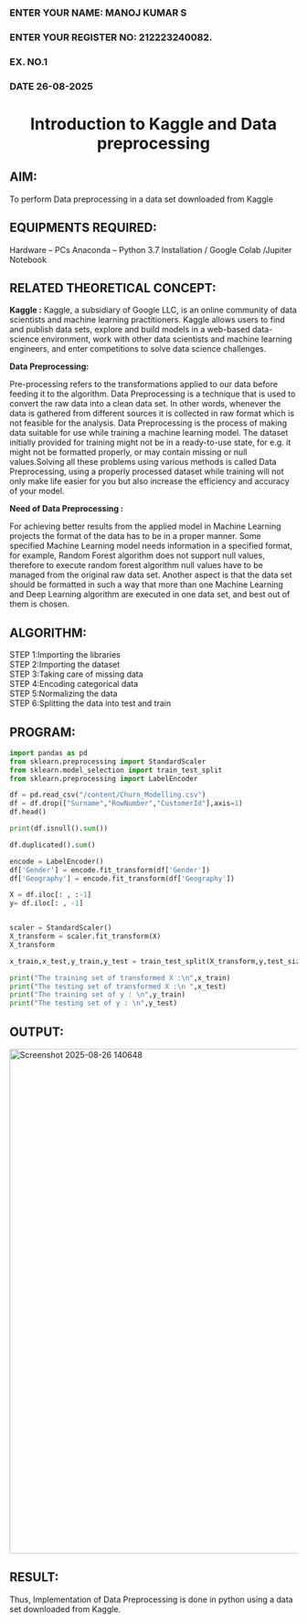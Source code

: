 <H3>ENTER YOUR NAME: MANOJ KUMAR S</H3>
<H3>ENTER YOUR REGISTER NO: 212223240082.</H3>
<H3>EX. NO.1</H3>
<H3>DATE 26-08-2025</H3>
<H1 ALIGN =CENTER> Introduction to Kaggle and Data preprocessing</H1>

## AIM:

To perform Data preprocessing in a data set downloaded from Kaggle

## EQUIPMENTS REQUIRED:
Hardware – PCs
Anaconda – Python 3.7 Installation / Google Colab /Jupiter Notebook

## RELATED THEORETICAL CONCEPT:

**Kaggle :**
Kaggle, a subsidiary of Google LLC, is an online community of data scientists and machine learning practitioners. Kaggle allows users to find and publish data sets, explore and build models in a web-based data-science environment, work with other data scientists and machine learning engineers, and enter competitions to solve data science challenges.

**Data Preprocessing:**

Pre-processing refers to the transformations applied to our data before feeding it to the algorithm. Data Preprocessing is a technique that is used to convert the raw data into a clean data set. In other words, whenever the data is gathered from different sources it is collected in raw format which is not feasible for the analysis.
Data Preprocessing is the process of making data suitable for use while training a machine learning model. The dataset initially provided for training might not be in a ready-to-use state, for e.g. it might not be formatted properly, or may contain missing or null values.Solving all these problems using various methods is called Data Preprocessing, using a properly processed dataset while training will not only make life easier for you but also increase the efficiency and accuracy of your model.

**Need of Data Preprocessing :**

For achieving better results from the applied model in Machine Learning projects the format of the data has to be in a proper manner. Some specified Machine Learning model needs information in a specified format, for example, Random Forest algorithm does not support null values, therefore to execute random forest algorithm null values have to be managed from the original raw data set.
Another aspect is that the data set should be formatted in such a way that more than one Machine Learning and Deep Learning algorithm are executed in one data set, and best out of them is chosen.


## ALGORITHM:
STEP 1:Importing the libraries<BR>
STEP 2:Importing the dataset<BR>
STEP 3:Taking care of missing data<BR>
STEP 4:Encoding categorical data<BR>
STEP 5:Normalizing the data<BR>
STEP 6:Splitting the data into test and train<BR>

##  PROGRAM:
```py
import pandas as pd
from sklearn.preprocessing import StandardScaler
from sklearn.model_selection import train_test_split
from sklearn.preprocessing import LabelEncoder

df = pd.read_csv("/content/Churn_Modelling.csv")
df = df.drop(["Surname","RowNumber","CustomerId"],axis=1)
df.head()

print(df.isnull().sum())

df.duplicated().sum()

encode = LabelEncoder()
df['Gender'] = encode.fit_transform(df['Gender'])
df['Geography'] = encode.fit_transform(df['Geography'])

X = df.iloc[: , :-1]
y= df.iloc[: , -1]


scaler = StandardScaler()
X_transform = scaler.fit_transform(X)
X_transform

x_train,x_test,y_train,y_test = train_test_split(X_transform,y,test_size=0.2)

print("The training set of transformed X :\n",x_train)
print("The testing set of transformed X :\n ",x_test)
print("The training set of y : \n",y_train)
print("The testing set of y : \n",y_test)
```


## OUTPUT:
<img width="556" height="884" alt="Screenshot 2025-08-26 140648" src="https://github.com/user-attachments/assets/b2829ab0-9f65-428b-9f0e-578ef8f0ebaf" />



## RESULT:
Thus, Implementation of Data Preprocessing is done in python  using a data set downloaded from Kaggle.


